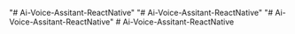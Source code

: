 "# Ai-Voice-Assitant-ReactNative" 
"# Ai-Voice-Assitant-ReactNative" 
"# Ai-Voice-Assitant-ReactNative" 
#   A i - V o i c e - A s s i t a n t - R e a c t N a t i v e  
 